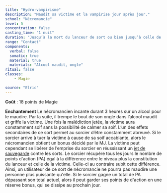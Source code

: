 ```yaml
---
title: "Hydro-vampirisme"
description: "Maudit sa victime et la vampirise jour après jour."
school: "Nécromancie"
level: 5
concentration: false
casting_time: "1 nuit"
duration: "Jusqu’à la mort du lanceur de sort ou bien jusqu’à celle de la victime ou rupture des effets du sort"
range: "Contact"
components:
  verbal: false
  somatic: true
  material: true
  materials: "Alcool maudit, ongle"
ritual: false
classes:
    - Magie

source: "Elric"
---
```

**Coût** : 18 points de Magie  

**Enchantement** Le nécromancien incante durant 3 heures sur un alcool pour le maudire. Par la suite, il trempe le bout de son ongle dans l’alcool maudit et griffe la victime. Une fois la malédiction jetée, la victime aura constamment soif sans la possibilité de calmer sa soif. L’un des effets secondaires de ce sort permet au sorcier d’être constamment abreuvé. Si le sorcier arrive à tuer la victime à cause de sa soif accablante, alors le nécromancien obtient un bonus décidé par le MJ. La victime peut cependant se libérer de l’emprise du sorcier en réussissant un [jet de sauvegarde](/utiliser-les-caracteristiques/#jets-de-sauvegarde) contre les sorts. Le sorcier récupère tous les jours le nombre de points d'action (PA) égal à la différence entre le niveau plus la constitution du lanceur et celle de la victime. Celle-ci au contraire subit cette différence.   
Ainsi, un utilisateur de ce sort de nécromancie ne pourra pas maudire une personne plus puissante qu'elle. Si le sorcier gagne un total de PA dépassant son total actuel, alors il peut garder ses points de d'action en une réserve bonus, qui se dissipe au prochain jour.   
